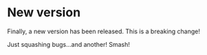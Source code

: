 # New version

Finally, a new version has been released. This is a breaking change!

Just squashing bugs...and another! Smash!